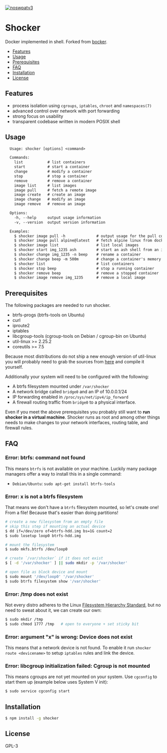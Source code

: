 [![noswpatv3](http://zoobab.wdfiles.com/local--files/start/noupcv3.jpg)](https://ffii.org/donate-now-to-save-europe-from-software-patents-says-ffii/)
# Shocker
Docker implemented in shell. Forked from
[bocker](https://github.com/p8952/bocker).

- [Features](#features)
- [Usage](#usage)
- [Prerequisites](#prerequisites)
- [FAQ](#faq)
- [Installation](#installation)
- [License](#license)

## Features
- process isolation using `cgroups`, `iptables`, `chroot` and `namespaces(7)`
- advanced control over network with port forwarding
- strong focus on usability
- transparent codebase written in modern POSIX shell

## Usage
```txt
  Usage: shocker [options] <command>

  Commands:
    list           # list containers
    start          # start a container
    change         # modify a container
    stop           # stop a container
    remove         # remove a container
    image list     # list images
    image pull     # fetch a remote image
    image create   # create an image
    image change   # modify an image
    image remove   # remove an image

  Options:
    -h, --help     output usage information
    -v, --version  output version information

  Examples:
    $ shocker image pull -h              # output usage for the pull command
    $ shocker image pull alpine@latest   # fetch alpine linux from docker
    $ shocker image list                 # list local images
    $ shocker start img_1235 ash         # start an ash shell from an image
    $ shocker change img_1235 -n beep    # rename a container
    $ shocker change beep -m 500m        # change a container's memory limit
    $ shocker list                       # list containers
    $ shocker stop beep                  # stop a running container
    $ shocker remove beep                # remove a stopped container
    $ shocker image remove img_1235      # remove a local image
```

## Prerequisites
The following packages are needed to run shocker.

* btrfs-progs (btrfs-tools on Ubuntu)
* curl
* iproute2
* iptables
* libcgroup-tools (cgroup-tools on Debian / cgroup-bin on Ubuntu)
* util-linux >= 2.25.2
* coreutils >= 7.5

Because most distributions do not ship a new enough version of util-linux you
will probably need to grab the sources from
[here](https://www.kernel.org/pub/linux/utils/util-linux/v2.25/) and compile it
yourself.

Additionally your system will need to be configured with the following:

* A btrfs filesystem mounted under `/var/shocker`
* A network bridge called `bridge0` and an IP of 10.0.0.1/24
* IP forwarding enabled in `/proc/sys/net/ipv4/ip_forward`
* A firewall routing traffic from `bridge0` to a physical interface.

Even if you meet the above prerequisites you probably still want to **run
shocker in a virtual machine**. Shocker runs as root and among other things
needs to make changes to your network interfaces, routing table, and firewall
rules.

## FAQ
### Error: btrfs: command not found
This means `btrfs` is not available on your machine. Luckily many package
managers offer a way to install this in a single command:
- `Debian/Ubuntu`: `sudo apt-get install btrfs-tools`

### Error: x is not a btrfs filesystem
That means we don't have a `btrfs` filesystem mounted, so let's create one!
From a file! Because that's easier than doing partitions!
```sh
# create a new filesystem from an empty file
# skip this step if mounting an actual device
$ dd if=/dev/zero of=btrfs-hdd.img bs=1G count=2
$ sudo losetup loop0 btrfs-hdd.img

# mount the filesystem
$ sudo mkfs.btrfs /dev/loop0

# create `/var/shocker` if it does not exist
$ [ -d '/var/shocker' ] || sudo mkdir -p '/var/shocker'

# open file as block device and mount
$ sudo mount '/dev/loop0' '/var/shocker'
$ sudo btrfs filesystem show '/var/shocker'
```

### Error: /tmp does not exist
Not every distro adheres to the Linux
[Filesystem Hierarchy Standard](https://en.wikipedia.org/wiki/Filesystem_Hierarchy_Standard),
but no need to sweat about it, we can create our own:
```sh
$ sudo mkdir /tmp
$ sudo chmod 1777 /tmp   # open to everyone + set sticky bit
```

### Error: argument "x" is wrong: Device does not exist
This means that a network device is not found. To enable it run `shocker route
<devicename>` to setup `iptables` rules and link the device.

### Error: libcgroup initialization failed: Cgroup is not mounted
This means cgroups are not yet mounted on your system. Use `cgconfig` to start
them up (example below uses System V init):
```sh
$ sudo service cgconfig start
```

## Installation
```sh
$ npm install -g shocker
```

## License
GPL-3
